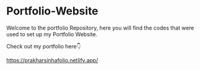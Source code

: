 # Portfolio-Website

Welcome to the portfolio Repository, here you will find the codes that were used to set up my Portfolio Website.

Check out my portfolio here👇

https://prakharsinhafolio.netlify.app/
